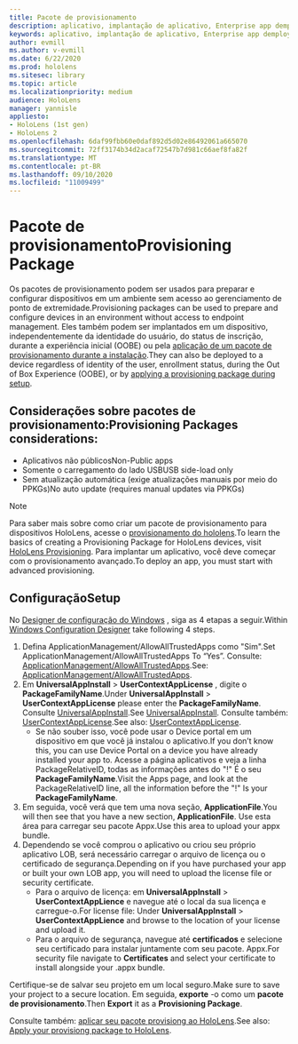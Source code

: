 ```yaml
---
title: Pacote de provisionamento
description: aplicativo, implantação de aplicativo, Enterprise app demployment, provisionamento
keywords: aplicativo, implantação de aplicativo, Enterprise app demployment, provisionamento
author: evmill
ms.author: v-evmill
ms.date: 6/22/2020
ms.prod: hololens
ms.sitesec: library
ms.topic: article
ms.localizationpriority: medium
audience: HoloLens
manager: yannisle
appliesto:
- HoloLens (1st gen)
- HoloLens 2
ms.openlocfilehash: 6daf99fbb60e0daf892d5d02e86492061a665070
ms.sourcegitcommit: 72ff3174b34d2acaf72547b7d981c66aef8fa82f
ms.translationtype: MT
ms.contentlocale: pt-BR
ms.lasthandoff: 09/10/2020
ms.locfileid: "11009499"
---
```

# <span data-ttu-id="5cebc-104">Pacote de provisionamento</span><span class="sxs-lookup"><span data-stu-id="5cebc-104">Provisioning Package</span></span>

<span data-ttu-id="5cebc-105">Os pacotes de provisionamento podem ser usados para preparar e configurar dispositivos em um ambiente sem acesso ao gerenciamento de ponto de extremidade.</span><span class="sxs-lookup"><span data-stu-id="5cebc-105">Provisioning packages can be used to prepare and configure devices in an environment without access to endpoint management.</span></span> <span data-ttu-id="5cebc-106">Eles também podem ser implantados em um dispositivo, independentemente da identidade do usuário, do status de inscrição, durante a experiência inicial (OOBE) ou pela [aplicação de um pacote de provisionamento durante a instalação](https://docs.microsoft.com/hololens/hololens-provisioning##apply-a-provisioning-package-to-hololens-during-setup).</span><span class="sxs-lookup"><span data-stu-id="5cebc-106">They can also be deployed to a device regardless of identity of the user, enrollment status, during the Out of Box Experience (OOBE), or by [applying a provisioning package during setup](https://docs.microsoft.com/hololens/hololens-provisioning##apply-a-provisioning-package-to-hololens-during-setup).</span></span>

## <span data-ttu-id="5cebc-107">Considerações sobre pacotes de provisionamento:</span><span class="sxs-lookup"><span data-stu-id="5cebc-107">Provisioning Packages considerations:</span></span>
* <span data-ttu-id="5cebc-108">Aplicativos não públicos</span><span class="sxs-lookup"><span data-stu-id="5cebc-108">Non-Public apps</span></span>
* <span data-ttu-id="5cebc-109">Somente o carregamento do lado USB</span><span class="sxs-lookup"><span data-stu-id="5cebc-109">USB side-load only</span></span>
* <span data-ttu-id="5cebc-110">Sem atualização automática (exige atualizações manuais por meio do PPKGs)</span><span class="sxs-lookup"><span data-stu-id="5cebc-110">No auto update (requires manual updates via PPKGs)</span></span>

> [!NOTE] 
> <span data-ttu-id="5cebc-111">Para saber mais sobre como criar um pacote de provisionamento para dispositivos HoloLens, acesse o [provisionamento do hololens](https://docs.microsoft.com/hololens/hololens-provisioning).</span><span class="sxs-lookup"><span data-stu-id="5cebc-111">To learn the basics of creating a Provisioning Package for HoloLens devices, visit [HoloLens Provisioning](https://docs.microsoft.com/hololens/hololens-provisioning).</span></span> <span data-ttu-id="5cebc-112">Para implantar um aplicativo, você deve começar com o provisionamento avançado.</span><span class="sxs-lookup"><span data-stu-id="5cebc-112">To deploy an app, you must start with advanced provisioning.</span></span> 

## <span data-ttu-id="5cebc-113">Configuração</span><span class="sxs-lookup"><span data-stu-id="5cebc-113">Setup</span></span>

<span data-ttu-id="5cebc-114">No [Designer de configuração do Windows](https://www.microsoft.com/store/productId/9NBLGGH4TX22) , siga as 4 etapas a seguir.</span><span class="sxs-lookup"><span data-stu-id="5cebc-114">Within [Windows Configuration Designer](https://www.microsoft.com/store/productId/9NBLGGH4TX22) take following 4 steps.</span></span>

1. <span data-ttu-id="5cebc-115">Defina ApplicationManagement/AllowAllTrustedApps como "Sim".</span><span class="sxs-lookup"><span data-stu-id="5cebc-115">Set ApplicationManagement/AllowAllTrustedApps To “Yes”.</span></span> <span data-ttu-id="5cebc-116">Consulte: [ApplicationManagement/AllowAllTrustedApps](https://docs.microsoft.com/windows/client-management/mdm/policy-csp-applicationmanagement#applicationmanagement-allowalltrustedapps).</span><span class="sxs-lookup"><span data-stu-id="5cebc-116">See: [ApplicationManagement/AllowAllTrustedApps](https://docs.microsoft.com/windows/client-management/mdm/policy-csp-applicationmanagement#applicationmanagement-allowalltrustedapps).</span></span>
2. <span data-ttu-id="5cebc-117">Em **UniversalAppInstall**  >  **UserContextAppLicense** , digite o **PackageFamilyName**.</span><span class="sxs-lookup"><span data-stu-id="5cebc-117">Under **UniversalAppInstall** > **UserContextAppLicense** please enter the **PackageFamilyName**.</span></span> <span data-ttu-id="5cebc-118">Consulte [UniversalAppInstall](https://docs.microsoft.com/windows/configuration/wcd/wcd-universalappinstall).</span><span class="sxs-lookup"><span data-stu-id="5cebc-118">See [UniversalAppInstall](https://docs.microsoft.com/windows/configuration/wcd/wcd-universalappinstall).</span></span> <span data-ttu-id="5cebc-119">Consulte também: [UserContextAppLicense](https://docs.microsoft.com/windows/configuration/wcd/wcd-universalappinstall#usercontextapplicense).</span><span class="sxs-lookup"><span data-stu-id="5cebc-119">See also: [UserContextAppLicense](https://docs.microsoft.com/windows/configuration/wcd/wcd-universalappinstall#usercontextapplicense).</span></span>
    - <span data-ttu-id="5cebc-120">Se não souber isso, você pode usar o Device portal em um dispositivo em que você já instalou o aplicativo.</span><span class="sxs-lookup"><span data-stu-id="5cebc-120">If you don’t know this, you can use Device Portal on a device you have already installed your app to.</span></span> <span data-ttu-id="5cebc-121">Acesse a página aplicativos e veja a linha PackageRelativeID, todas as informações antes do "!" É o seu **PackageFamilyName**.</span><span class="sxs-lookup"><span data-stu-id="5cebc-121">Visit the Apps page, and look at the PackageRelativeID line, all the information before the "!" Is your **PackageFamilyName**.</span></span>
3. <span data-ttu-id="5cebc-122">Em seguida, você verá que tem uma nova seção, **ApplicationFile**.</span><span class="sxs-lookup"><span data-stu-id="5cebc-122">You will then see that you have a new section, **ApplicationFile**.</span></span> <span data-ttu-id="5cebc-123">Use esta área para carregar seu pacote Appx.</span><span class="sxs-lookup"><span data-stu-id="5cebc-123">Use this area to upload your appx bundle.</span></span> 
4. <span data-ttu-id="5cebc-124">Dependendo se você comprou o aplicativo ou criou seu próprio aplicativo LOB, será necessário carregar o arquivo de licença ou o certificado de segurança.</span><span class="sxs-lookup"><span data-stu-id="5cebc-124">Depending on if you have purchased your app or built your own LOB app, you will need to upload the license file or security certificate.</span></span>
    - <span data-ttu-id="5cebc-125">Para o arquivo de licença: em **UniversalAppInstall**  >  **UserContextAppLience** e navegue até o local da sua licença e carregue-o.</span><span class="sxs-lookup"><span data-stu-id="5cebc-125">For license file: Under **UniversalAppInstall** > **UserContextAppLience** and browse to the location of your license and upload it.</span></span> 
    - <span data-ttu-id="5cebc-126">Para o arquivo de segurança, navegue até **certificados** e selecione seu certificado para instalar juntamente com seu pacote. Appx.</span><span class="sxs-lookup"><span data-stu-id="5cebc-126">For security file navigate to **Certificates** and select your certificate to install alongside your .appx bundle.</span></span> 

<span data-ttu-id="5cebc-127">Certifique-se de salvar seu projeto em um local seguro.</span><span class="sxs-lookup"><span data-stu-id="5cebc-127">Make sure to save your project to a secure location.</span></span> <span data-ttu-id="5cebc-128">Em seguida, **exporte** -o como um **pacote de provisionamento**.</span><span class="sxs-lookup"><span data-stu-id="5cebc-128">Then **Export** it as a **Provisioning Package**.</span></span>  
    
<span data-ttu-id="5cebc-129">Consulte também: [aplicar seu pacote provisiong ao HoloLens](https://docs.microsoft.com/hololens/hololens-provisioning#apply-a-provisioning-package-to-hololens-during-setup).</span><span class="sxs-lookup"><span data-stu-id="5cebc-129">See also: [Apply your provisiong package to HoloLens](https://docs.microsoft.com/hololens/hololens-provisioning#apply-a-provisioning-package-to-hololens-during-setup).</span></span>
